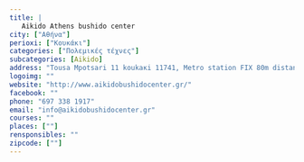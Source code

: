 ```yaml
---
title: |
   Aikido Athens bushido center
city: ["Αθήνα"]
perioxi: ["Κουκάκι"]
categories: ["Πολεμικές τέχνες"]
subcategories: [Aikido]
address: "Tousa Mpotsari 11 koukaκi 11741, Metro station FIX 80m distance, Athina 117 41, Greece"
logoimg: ""
website: "http://www.aikidobushidocenter.gr/"
facebook: ""
phone: "697 338 1917"
email: "info@aikidobushidocenter.gr"
courses: ""
places: [""]
rensponsibles: ""
zipcode: [""]
---
```




